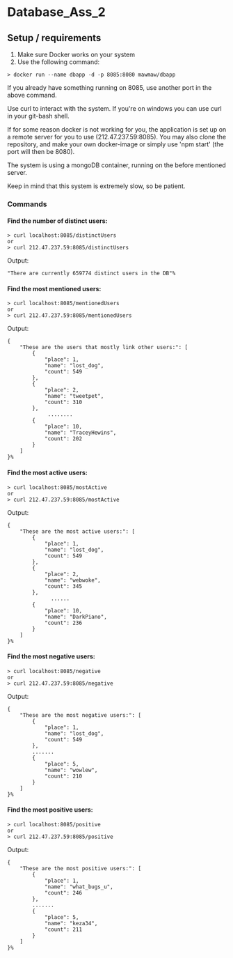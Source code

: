 # Database_Ass_2

## Setup / requirements

1. Make sure Docker works on your system
2. Use the following command:
```
> docker run --name dbapp -d -p 8085:8080 mawmaw/dbapp
```
If you already have something running on 8085, use another port in the above command.

Use curl to interact with the system. If you're on windows you can use curl in your git-bash shell.

If for some reason docker is not working for you, the application is set up on a remote server for you to use (212.47.237.59:8085). You may also clone the repository, and make your own docker-image or simply use 'npm start' (the port will then be 8080).

The system is using a mongoDB container, running on the before mentioned server.

Keep in mind that this system is extremely slow, so be patient.

### Commands

#### Find the number of distinct users:
```
> curl localhost:8085/distinctUsers
or
> curl 212.47.237.59:8085/distinctUsers
```
Output:
```
"There are currently 659774 distinct users in the DB"%
```

#### Find the most mentioned users:
```
> curl localhost:8085/mentionedUsers
or
> curl 212.47.237.59:8085/mentionedUsers
```
Output:
```
{
    "These are the users that mostly link other users:": [
        {
            "place": 1,
            "name": "lost_dog",
            "count": 549
        },
        {
            "place": 2,
            "name": "tweetpet",
            "count": 310
        },
             ........
        {
            "place": 10,
            "name": "TraceyHewins",
            "count": 202
        }
    ]
}%
```
#### Find the most active users:
```
> curl localhost:8085/mostActive
or
> curl 212.47.237.59:8085/mostActive
```
Output:
```
{
    "These are the most active users:": [
        {
            "place": 1,
            "name": "lost_dog",
            "count": 549
        },
        {
            "place": 2,
            "name": "webwoke",
            "count": 345
        },
              ......
        {
            "place": 10,
            "name": "DarkPiano",
            "count": 236
        }
    ]
}%
```


#### Find the most negative users:
```
> curl localhost:8085/negative
or
> curl 212.47.237.59:8085/negative
```
Output:
```
{
    "These are the most negative users:": [
        {
            "place": 1,
            "name": "lost_dog",
            "count": 549
        },
        .......
        {
            "place": 5,
            "name": "wowlew",
            "count": 210
        }
    ]
}%
```

#### Find the most positive users:
```
> curl localhost:8085/positive
or
> curl 212.47.237.59:8085/positive
```
Output:
```
{
    "These are the most positive users:": [
        {
            "place": 1,
            "name": "what_bugs_u",
            "count": 246
        },
        .......
        {
            "place": 5,
            "name": "keza34",
            "count": 211
        }
    ]
}%
```
